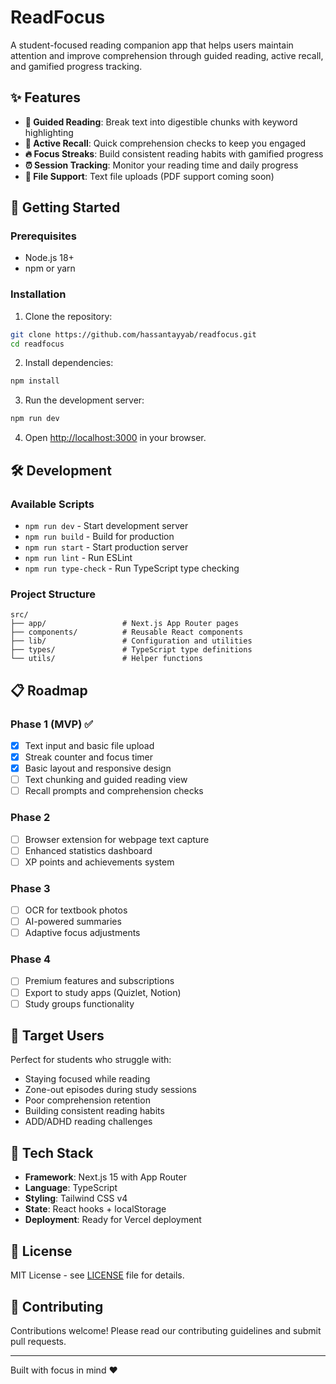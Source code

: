 # ReadFocus

A student-focused reading companion app that helps users maintain attention and improve comprehension through guided reading, active recall, and gamified progress tracking.

## ✨ Features

- **📖 Guided Reading**: Break text into digestible chunks with keyword highlighting
- **🧠 Active Recall**: Quick comprehension checks to keep you engaged
- **🔥 Focus Streaks**: Build consistent reading habits with gamified progress
- **⏰ Session Tracking**: Monitor your reading time and daily progress
- **📁 File Support**: Text file uploads (PDF support coming soon)

## 🚀 Getting Started

### Prerequisites

- Node.js 18+
- npm or yarn

### Installation

1. Clone the repository:

```bash
git clone https://github.com/hassantayyab/readfocus.git
cd readfocus
```

2. Install dependencies:

```bash
npm install
```

3. Run the development server:

```bash
npm run dev
```

4. Open [http://localhost:3000](http://localhost:3000) in your browser.

## 🛠️ Development

### Available Scripts

- `npm run dev` - Start development server
- `npm run build` - Build for production
- `npm run start` - Start production server
- `npm run lint` - Run ESLint
- `npm run type-check` - Run TypeScript type checking

### Project Structure

```
src/
├── app/                 # Next.js App Router pages
├── components/          # Reusable React components
├── lib/                 # Configuration and utilities
├── types/               # TypeScript type definitions
└── utils/               # Helper functions
```

## 📋 Roadmap

### Phase 1 (MVP) ✅

- [x] Text input and basic file upload
- [x] Streak counter and focus timer
- [x] Basic layout and responsive design
- [ ] Text chunking and guided reading view
- [ ] Recall prompts and comprehension checks

### Phase 2

- [ ] Browser extension for webpage text capture
- [ ] Enhanced statistics dashboard
- [ ] XP points and achievements system

### Phase 3

- [ ] OCR for textbook photos
- [ ] AI-powered summaries
- [ ] Adaptive focus adjustments

### Phase 4

- [ ] Premium features and subscriptions
- [ ] Export to study apps (Quizlet, Notion)
- [ ] Study groups functionality

## 🎯 Target Users

Perfect for students who struggle with:

- Staying focused while reading
- Zone-out episodes during study sessions
- Poor comprehension retention
- Building consistent reading habits
- ADD/ADHD reading challenges

## 🔧 Tech Stack

- **Framework**: Next.js 15 with App Router
- **Language**: TypeScript
- **Styling**: Tailwind CSS v4
- **State**: React hooks + localStorage
- **Deployment**: Ready for Vercel deployment

## 📄 License

MIT License - see [LICENSE](LICENSE) file for details.

## 🤝 Contributing

Contributions welcome! Please read our contributing guidelines and submit pull requests.

---

Built with focus in mind ❤️
